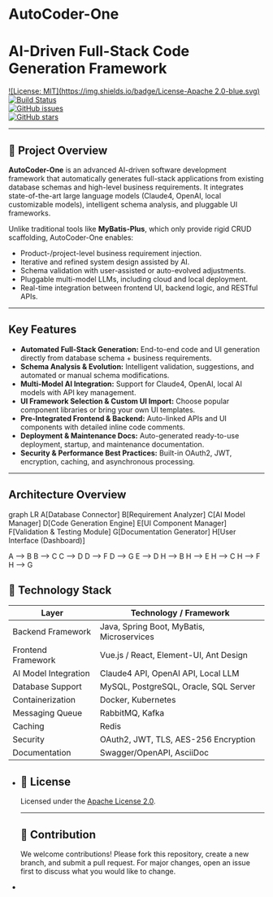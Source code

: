 # AutoCoder-One
# AI-Driven Full-Stack Code Generation Framework

[![License: MIT](https://img.shields.io/badge/License-Apache 2.0-blue.svg)](LICENSE)  
[![Build Status](https://img.shields.io/badge/build-passing-brightgreen)]()  
[![GitHub issues](https://img.shields.io/github/issues/yourusername/ai-codegen-framework)]()  
[![GitHub stars](https://img.shields.io/github/stars/yourusername/ai-codegen-framework)]()

---

## 📘 Project Overview

**AutoCoder-One** is an advanced AI-driven software development framework that automatically generates full-stack applications from existing database schemas and high-level business requirements. It integrates state-of-the-art large language models (Claude4, OpenAI, local customizable models), intelligent schema analysis, and pluggable UI frameworks.

Unlike traditional tools like **MyBatis-Plus**, which only provide rigid CRUD scaffolding, AutoCoder-One enables:

- Product-/project-level business requirement injection.
- Iterative and refined system design assisted by AI.
- Schema validation with user-assisted or auto-evolved adjustments.
- Pluggable multi-model LLMs, including cloud and local deployment.
- Real-time integration between frontend UI, backend logic, and RESTful APIs.

---

## Key Features

- **Automated Full-Stack Generation:** End-to-end code and UI generation directly from database schema + business requirements.
- **Schema Analysis & Evolution:** Intelligent validation, suggestions, and automated or manual schema modifications.
- **Multi-Model AI Integration:** Support for Claude4, OpenAI, local AI models with API key management.
- **UI Framework Selection & Custom UI Import:** Choose popular component libraries or bring your own UI templates.
- **Pre-Integrated Frontend & Backend:** Auto-linked APIs and UI components with detailed inline code comments.
- **Deployment & Maintenance Docs:** Auto-generated ready-to-use deployment, startup, and maintenance documentation.
- **Security & Performance Best Practices:** Built-in OAuth2, JWT, encryption, caching, and asynchronous processing.

---

## Architecture Overview
graph LR
  A[Database Connector]
  B[Requirement Analyzer]
  C[AI Model Manager]
  D[Code Generation Engine]
  E[UI Component Manager]
  F[Validation & Testing Module]
  G[Documentation Generator]
  H[User Interface (Dashboard)]

  A --> B
  B --> C
  C --> D
  D --> F
  D --> G
  E --> D
  H --> B
  H --> E
  H --> C
  H --> F
  H --> G


## 🧱 Technology Stack

| Layer                | Technology / Framework                    |
| -------------------- | ----------------------------------------- |
| Backend Framework    | Java, Spring Boot, MyBatis, Microservices |
| Frontend Framework   | Vue.js / React, Element-UI, Ant Design    |
| AI Model Integration | Claude4 API, OpenAI API, Local LLM        |
| Database Support     | MySQL, PostgreSQL, Oracle, SQL Server     |
| Containerization     | Docker, Kubernetes                        |
| Messaging Queue      | RabbitMQ, Kafka                           |
| Caching              | Redis                                     |
| Security             | OAuth2, JWT, TLS, AES-256 Encryption      |
| Documentation        | Swagger/OpenAPI, AsciiDoc                 |


- ## 📂 License

  Licensed under the [Apache License 2.0](https://www.apache.org/licenses/LICENSE-2.0).

  ------

  ## 📣 Contribution

  We welcome contributions! Please fork this repository, create a new branch, and submit a pull request. For major changes, open an issue first to discuss what you would like to change.

- 
